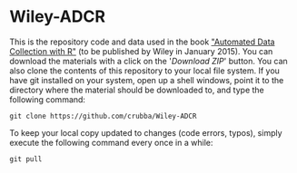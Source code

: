 Wiley-ADCR
==========

This is the repository code and data used in the book ["Automated Data
Collection with R"](http://eu.wiley.com/WileyCDA/WileyTitle/productCd-111883481X.html)
(to be published by Wiley in January 2015). You can download the
materials with a click on the '_Download ZIP_' button. You can also
clone the contents of this repository to your local file system. If you have git
installed on your system, open up a shell windows, point it to the
directory where the material should be downloaded to, and type the
following command:

```
git clone https://github.com/crubba/Wiley-ADCR
```

To keep your local copy updated to changes (code errors, typos),
simply execute the following command every once in a while:

```
git pull
```
